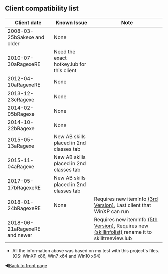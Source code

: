 ## Client compatibility list

| Client date | Known Issue | Note |
| --- | --- | --- |
| 2008-03-25bSakexe and older | None | |
| 2010-07-30aRagexeRE | Need the exact hotkey.lub for this client | |
| 2012-04-10aRagexeRE | None | |
| 2013-12-23cRagexe | None | |
| 2014-02-05bRagexe | None | |
| 2014-10-22bRagexe | None | |
| 2015-05-13aRagexe | New AB skills placed in 2nd classes tab | |
| 2015-11-04aRagexe | New AB skills placed in 2nd classes tab | |
| 2017-05-17bRagexeRE | New AB skills placed in 2nd classes tab | |
| 2018-01-24bRagexeRE | None | Requires new itemInfo [(3rd Version)](https://github.com/zackdreaver/ROenglishRE/blob/master/Ragnarok/System/itemInfo_true_V3.lua), Last client that WinXP can run |
| 2018-06-21aRagexeRE and newer | | Requires new itemInfo [(5th Version)](https://github.com/zackdreaver/ROenglishRE/blob/master/Ragnarok/System/itemInfo_true_V5.lua), Requires new [(skillinfolist)](https://github.com/zackdreaver/ROenglishRE/blob/master/Ragnarok/data/luafiles514/lua%20files/skillinfoz/skilltreeview%2020180621.lub) rename it to skilltreeview.lub |

* All the information above was based on my test with this project's files. (OS: WinXP x86, Win7 x64 and Win10 x64)

:arrow_backward:[Back to front page](https://github.com/zackdreaver/ROenglishRE#project-content)
